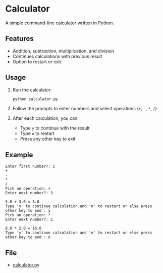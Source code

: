 # Calculator

A simple command-line calculator written in Python.

## Features

- Addition, subtraction, multiplication, and division
- Continues calculations with previous result
- Option to restart or exit

## Usage

1. Run the calculator:

   ```sh
   python calculator.py
   ```

2. Follow the prompts to enter numbers and select operations (`+`, `-`, `*`, `/`).

3. After each calculation, you can:
   - Type `y` to continue with the result
   - Type `n` to restart
   - Press any other key to exit

## Example

```
Enter first number?: 5
+
-
*
/
Pick an operation: +
Enter next number?: 3

5.0 + 3.0 = 8.0
Type 'y' to continue calculation and 'n' to restart or else press other key to end : y
Pick an operation: *
Enter next number?: 2

8.0 * 2.0 = 16.0
Type 'y' to continue calculation and 'n' to restart or else press other key to end : n
```

## File

- [calculator.py](calculator.py)
